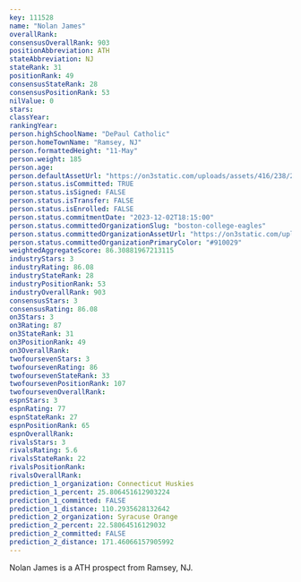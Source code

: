 ```yaml
---
key: 111528
name: "Nolan James"
overallRank: 
consensusOverallRank: 903
positionAbbreviation: ATH
stateAbbreviation: NJ
stateRank: 31
positionRank: 49
consensusStateRank: 28
consensusPositionRank: 53
nilValue: 0
stars: 
classYear: 
rankingYear: 
person.highSchoolName: "DePaul Catholic"
person.homeTownName: "Ramsey, NJ"
person.formattedHeight: "11-May"
person.weight: 185
person.age: 
person.defaultAssetUrl: "https://on3static.com/uploads/assets/416/238/238416.png"
person.status.isCommitted: TRUE
person.status.isSigned: FALSE
person.status.isTransfer: FALSE
person.status.isEnrolled: FALSE
person.status.commitmentDate: "2023-12-02T18:15:00"
person.status.committedOrganizationSlug: "boston-college-eagles"
person.status.committedOrganizationAssetUrl: "https://on3static.com/uploads/assets/841/149/149841.svg"
person.status.committedOrganizationPrimaryColor: "#910029"
weightedAggregateScore: 86.30881967213115
industryStars: 3
industryRating: 86.08
industryStateRank: 28
industryPositionRank: 53
industryOverallRank: 903
consensusStars: 3
consensusRating: 86.08
on3Stars: 3
on3Rating: 87
on3StateRank: 31
on3PositionRank: 49
on3OverallRank: 
twofoursevenStars: 3
twofoursevenRating: 86
twofoursevenStateRank: 33
twofoursevenPositionRank: 107
twofoursevenOverallRank: 
espnStars: 3
espnRating: 77
espnStateRank: 27
espnPositionRank: 65
espnOverallRank: 
rivalsStars: 3
rivalsRating: 5.6
rivalsStateRank: 22
rivalsPositionRank: 
rivalsOverallRank: 
prediction_1_organization: Connecticut Huskies
prediction_1_percent: 25.806451612903224
prediction_1_committed: FALSE
prediction_1_distance: 110.2935628132642
prediction_2_organization: Syracuse Orange
prediction_2_percent: 22.58064516129032
prediction_2_committed: FALSE
prediction_2_distance: 171.46066157905992
---
```

Nolan James is a ATH prospect from Ramsey, NJ.